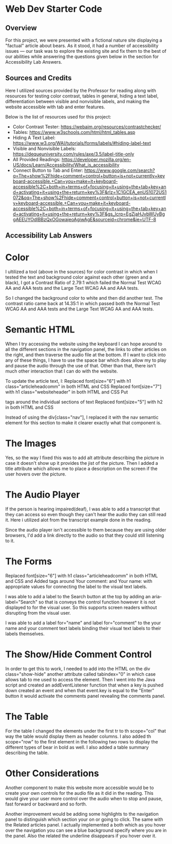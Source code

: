 # Web Dev Starter Code

## Overview

For this project, we were presented with a fictional nature site displaying a "factual" article about bears. As it stood, it had a number of accessibility issues — our task was to explore the existing site and fix them to the best of our abilities while answering the questions given below in the section for Accessibility Lab Answers.

## Sources and Credits

Here I utilized sources provided by the Professor for reading along with resources for testing color contrast, tables in general, hiding a text label, differentiation between visible and nonvisible labels, and making the website accessible with tab and enter features.

Below is the list of resources used for this project:

- Color Contrast Tester: https://webaim.org/resources/contrastchecker/
- Tables: https://www.w3schools.com/html/html_tables.asp
- Hiding A Text Label: https://www.w3.org/WAI/tutorials/forms/labels/#hiding-label-text
- Visible and Nonvisible Labels: https://dequeuniversity.com/rules/axe/3.5/label-title-only
- All Provided Readings: https://developer.mozilla.org/en-US/docs/Learn/Accessibility/What_is_accessibility
- Connect Button to Tab and Enter: https://www.google.com/search?q=The+show%2Fhide+comment+control+button+is+not+currently+keyboard-accessible.+Can+you+make+it+keyboard-accessible%2C+both+in+terms+of+focusing+it+using+the+tab+key+and+activating+it+using+the+return+key%3F&rlz=1C1GCEA_enUS1072US1072&oq=The+show%2Fhide+comment+control+button+is+not+currently+keyboard-accessible.+Can+you+make+it+keyboard-accessible%2C+both+in+terms+of+focusing+it+using+the+tab+key+and+activating+it+using+the+return+key%3F&gs_lcrp=EgZjaHJvbWUyBggAEEUYOdIBBzQxOGowajeoAgiwAgE&sourceid=chrome&ie=UTF-8


## Accessibility Lab Answers

# Color
I ultilized a tool (above in the sources) for color contrast in which when I tested the text and background color against each other (green and a black), I got a Contrast Ratio of 2.79:1 which failed the Normal Test WCAG AA and AAA tests and the Large Text WCAG AA and AAA tests. 

So I changed the background color to white and then did another test. The contrast ratio came back at 14.35:1 in which passed both the Normal Test WCAG AA and AAA tests and the Large Text WCAG AA and AAA tests.

# Semantic HTML
When I try accessing the website using the keyboard I can hope around to all the different sections in the navigation panel, the links to other articles on the right, and then traverse the audio file at the bottom. If I want to click into any of these things, I have to use the space bar which does allow my to play and pause the audio through the use of that. Other than that, there isn't much other interaction that I can do with the website.

To update the article text, I:
Replaced font[size="6"] with h1 class="articleheadcomm" in both HTML and CSS
Replaced font[size="7"] with h1 class="websiteheader" in both HTML and CSS
Put <p></p> tags around the individual sections of text
Replaced font[size="5"] with h2 in both HTML and CSS

Instead of using the div[class="nav"], I replaced it with the nav semantic element for this section to make it clearer exactly what that component is.

# The Images
Yes, so the way I fixed this was to add alt attribute describing the picture in case it doesn't show up it provides the jist of the picture. Then I added a title attribute which allows me to place a description on the screen if the user hovers over the picture.

# The Audio Player
If the person is hearing impaired(deaf), I was able to add a transcript that they can access so even though they can't hear the audio they can still read it. Here i utilized alot from the transcript example done in the reading.

Since the audio player isn't accessible to them because they are using older browsers, I'd add a link directly to the audio so that they could still listening to it.

# The Forms
Replaced font[size="6"] with h1 class="articleheadcomm" in both HTML and CSS and Added <label> tags around Your comment: and Your name: with appropriate values for connecting the label to the visual text labels.

I was able to add a label to the Search button at the top by adding an aria-label="Search" so that is conveys the control function however it is not displayed to for the visual user. So this supports screen readers without disrupting from the visual user.

I was able to add a label for="name" and label for="comment" to the your name and your comment text labels binding their visual text labels to their labels themselves.

# The Show/Hide Comment Control
In order to get this to work, I needed to add into the HTML on the div class="show-hide" another attribute called tabindex="0" in which case allows tab to me used to access the element. Then I went into the Java script and created an addEventListener function that when a key is pushed down created an event and when that event.key is equal to the "Enter" button it would activate the comments panel revealing the comments panel.

# The Table
For the table I changed the elements under the first tr to th scope="col" that way the table would display them as header columns. I also added th scope="row" to the first element in the following two rows to display the different types of bear in bold as well. I also added a table summary describing the table.

# Other Considerations
Another component to make this website more accessible would be to create your own controls for the audio file as it did in the reading. This would give your user more control over the audio when to stop and pause, fast forward or backward and so forth. 

Another improvement would be adding some highlights to the navigation panel to distinguish which section your on or going to click. The same with the Related articles panel. I actually implemented a both which as you hover over the navigation you can see a blue background specify where you are in the panel. Also the related the underline disappears if you hover over it.
